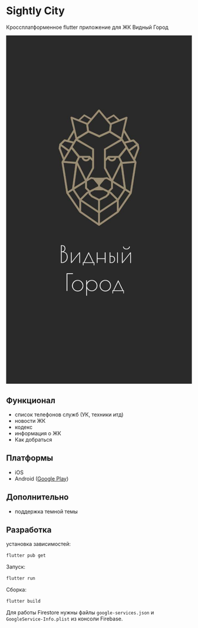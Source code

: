 # Sightly City

Кроссплатформенное flutter приложение для ЖК Видный Город

![ЖК Видный Город](/assets/screens/splash.jpg?raw=true "ЖК Видный Город")

## Функционал

- список телефонов служб (УК, техники итд)
- новости ЖК
- кодекс
- информация о ЖК
- Как добраться

## Платформы

- iOS
- Android ([Google Play](https://play.google.com/store/apps/details?id=com.pumano.sightlycity))

## Дополнительно

- поддержка темной темы

## Разработка

установка зависимостей:

```bash
flutter pub get
```

Запуск:

```bash
flutter run
```

Сборка:

```bash
flutter build
```

Для работы Firestore нужны файлы `google-services.json` и `GoogleService-Info.plist` из консоли Firebase.

